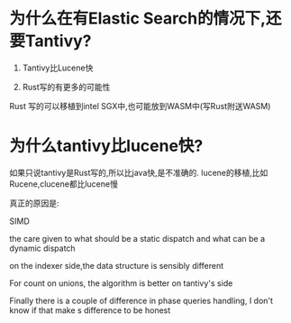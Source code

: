 # 为什么在有Elastic Search的情况下,还要Tantivy?

1. Tantivy比Lucene快


2. Rust写的有更多的可能性

Rust 写的可以移植到intel SGX中,也可能放到WASM中(写Rust附送WASM)

# 为什么tantivy比lucene快?

如果只说tantivy是Rust写的,所以比java快,是不准确的. lucene的移植,比如Rucene,clucene都比lucene慢

真正的原因是:

SIMD

the care given to what should be a static dispatch and what can be a dynamic dispatch

on the indexer side,the data structure is sensibly different

For count on unions, the algorithm is better on tantivy's side

Finally there is a couple of difference in phase queries handling, I don't know if that make s difference to be honest
